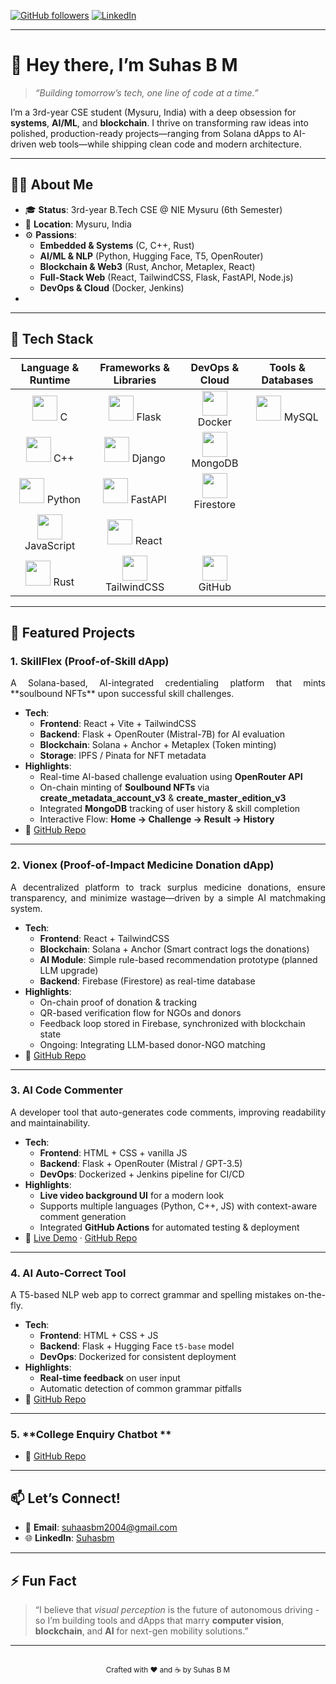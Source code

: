 <!--
  _____  ____   __  __ 
 / ____||  _ \ |  \/  |
| (___  | |_) || \  / |
 \___ \ |  _ < | |\/| |
 ____) || |_) || |  | |
|_____/ |____/ |_|  |_| 
-->
<!-- Badges -->
[![GitHub followers](https://img.shields.io/github/followers/suhasbm.svg?style=social)](https://github.com/suhasbm09)
[![LinkedIn](https://img.shields.io/badge/LinkedIn-Suhas%20B%20M-blue)](www.linkedin.com/in/suhas-b-m-88a179244)


---

# 👋 Hey there, I’m **Suhas B M**  
> _“Building tomorrow’s tech, one line of code at a time.”_

I’m a 3rd-year CSE student (Mysuru, India) with a deep obsession for **systems**, **AI/ML**, and **blockchain**. I thrive on transforming raw ideas into polished, production-ready projects—ranging from Solana dApps to AI-driven web tools—while shipping clean code and modern architecture.

---

## 🧑‍💻 About Me
- 🎓 **Status**: 3rd-year B.Tech CSE @ NIE Mysuru (6th Semester)  
- 📍 **Location**: Mysuru, India  
- ⚙️ **Passions**:  
  - **Embedded & Systems** (C, C++, Rust)  
  - **AI/ML & NLP** (Python, Hugging Face, T5, OpenRouter)  
  - **Blockchain & Web3** (Rust, Anchor, Metaplex, React)  
  - **Full-Stack Web** (React, TailwindCSS, Flask, FastAPI, Node.js)  
  - **DevOps & Cloud** (Docker, Jenkins)  
- 

---

## 🚀 Tech Stack

<div align="center">
  
| Language & Runtime | Frameworks & Libraries | DevOps & Cloud   | Tools & Databases    |
|:------------------:|:----------------------:|:----------------:|:--------------------:|
| <img width="40" src="https://cdn.jsdelivr.net/gh/devicons/devicon/icons/c/c-original.svg" /> C      | <img width="40" src="https://cdn.jsdelivr.net/gh/devicons/devicon/icons/flask/flask-original.svg" /> Flask        | <img width="40" src="https://cdn.jsdelivr.net/gh/devicons/devicon/icons/docker/docker-original.svg" /> Docker      | <img width="40" src="https://cdn.jsdelivr.net/gh/devicons/devicon/icons/mysql/mysql-original.svg" /> MySQL         |
| <img width="40" src="https://cdn.jsdelivr.net/gh/devicons/devicon/icons/cplusplus/cplusplus-original.svg" /> C++   | <img width="40" src="https://cdn.jsdelivr.net/gh/devicons/devicon/icons/django/django-original.svg" /> Django       | <img width="40" src="https://cdn.jsdelivr.net/gh/devicons/devicon/icons/mongodb/mongodb-original.svg" /> MongoDB       |
| <img width="40" src="https://cdn.jsdelivr.net/gh/devicons/devicon/icons/python/python-original.svg" /> Python | <img width="40" src="https://cdn.jsdelivr.net/gh/devicons/devicon/icons/fastapi/fastapi-original.svg" /> FastAPI    | <img width="40" src="https://cdn.jsdelivr.net/gh/devicons/devicon/icons/firebase/firebase-plain.svg" /> Firestore     |
| <img width="40" src="https://cdn.jsdelivr.net/gh/devicons/devicon/icons/javascript/javascript-original.svg" /> JavaScript | <img width="40" src="https://cdn.jsdelivr.net/gh/devicons/devicon/icons/react/react-original.svg" /> React         |  |
| <img width="40" src="https://cdn.jsdelivr.net/gh/devicons/devicon/icons/rust/rust-plain.svg" /> Rust   | <img width="40" src="https://cdn.jsdelivr.net/gh/devicons/devicon/icons/tailwindcss/tailwindcss-plain.svg" /> TailwindCSS  | <img width="40" src="https://cdn.jsdelivr.net/gh/devicons/devicon/icons/github/github-original.svg" /> GitHub       |
  
</div>

---

## 💼 Featured Projects

### 1. **SkillFlex (Proof-of-Skill dApp)**  
<p align="justify">
A Solana-based, AI-integrated credentialing platform that mints **soulbound NFTs** upon successful skill challenges.  
</p>

- **Tech**:  
  - **Frontend**: React + Vite + TailwindCSS  
  - **Backend**: Flask + OpenRouter (Mistral-7B) for AI evaluation  
  - **Blockchain**: Solana + Anchor + Metaplex (Token minting)  
  - **Storage**: IPFS / Pinata for NFT metadata  
- **Highlights**:  
  - Real-time AI-based challenge evaluation using **OpenRouter API**  
  - On-chain minting of **Soulbound NFTs** via **create_metadata_account_v3** & **create_master_edition_v3**  
  - Integrated **MongoDB** tracking of user history & skill completion  
  - Interactive Flow: **Home → Challenge → Result → History**  
- 🔗 [GitHub Repo]([https://github.com/suhasbm09/SKILL_FLEX](https://github.com/suhasbm09/SKILL_FLEX.git))  

---

### 2. **Vionex (Proof-of-Impact Medicine Donation dApp)**  
<p align="justify">
A decentralized platform to track surplus medicine donations, ensure transparency, and minimize wastage—driven by a simple AI matchmaking system.  
</p>

- **Tech**:  
  - **Frontend**: React + TailwindCSS  
  - **Blockchain**: Solana + Anchor (Smart contract logs the donations)  
  - **AI Module**: Simple rule-based recommendation prototype (planned LLM upgrade)  
  - **Backend**: Firebase (Firestore) as real-time database  
- **Highlights**:  
  - On-chain proof of donation & tracking  
  - QR-based verification flow for NGOs and donors  
  - Feedback loop stored in Firebase, synchronized with blockchain state  
  - Ongoing: Integrating LLM-based donor-NGO matching  
- 🔗 [GitHub Repo]([https://github.com/suhasbm09/Vionex](https://github.com/suhasbm09/Vionex.git))  

---

### 3. **AI Code Commenter**  
<p align="justify">
A developer tool that auto-generates code comments, improving readability and maintainability.  
</p>

- **Tech**:  
  - **Frontend**: HTML + CSS + vanilla JS  
  - **Backend**: Flask + OpenRouter (Mistral / GPT-3.5)  
  - **DevOps**: Dockerized + Jenkins pipeline for CI/CD  
- **Highlights**:  
  - **Live video background UI** for a modern look  
  - Supports multiple languages (Python, C++, JS) with context-aware comment generation  
  - Integrated **GitHub Actions** for automated testing & deployment  
- 🔗 [Live Demo](#) · [GitHub Repo]([https://github.com/suhasbm09/ai-code-commenter](https://github.com/suhasbm09/ai-code-commentor.git))  

---

### 4. **AI Auto-Correct Tool**  
<p align="justify">
A T5-based NLP web app to correct grammar and spelling mistakes on-the-fly.  
</p>

- **Tech**:  
  - **Frontend**: HTML + CSS + JS  
  - **Backend**: Flask + Hugging Face `t5-base` model  
  - **DevOps**: Dockerized for consistent deployment  
- **Highlights**:  
  - **Real-time feedback** on user input  
  - Automatic detection of common grammar pitfalls  
- 🔗 [GitHub Repo]([https://github.com/suhasbm09/ai-auto-correct](https://github.com/suhasbm09/AutoCorrect-tool.git))  

---

### 5. **College Enquiry Chatbot **  
  
- 🔗 [GitHub Repo]([https://github.com/suhasbm09/college-chatbot](https://github.com/suhasbm09/College_enquiry_chatbot.git))  


---

## 📫 Let’s Connect!
- 📧 **Email**: [suhaasbm2004@gmail.com](mailto:suhaasbm2004@gmail.com)  
- 🌐 **LinkedIn**: [Suhasbm](https:www.linkedin.com/in/suhas-b-m-88a179244)  
 
---

## ⚡ Fun Fact
> “I believe that *visual perception* is the future of autonomous driving - so I’m building tools and dApps that marry **computer vision**, **blockchain**, and **AI** for next-gen mobility solutions.”

---

  
<div align="center">
  <br>
  <sub>Crafted with ❤️ and ☕ by Suhas B M</sub>  
</div>
